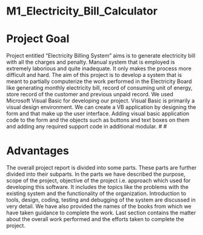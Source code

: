 # M1_Electricity_Bill_Calculator
# Project Goal 
Project entitled “Electricity Billing System” aims is to generate electricity bill with all the charges and penalty. Manual system that is employed is extremely laborious and quite inadequate. It only makes the process more difficult and hard. The aim of this project is to develop a system that is meant to partially computerize the work performed in the Electricity Board like generating monthly electricity bill, record of consuming unit of energy, store record of the customer and previous unpaid record. We used Microsoft Visual Basic for developing our project. Visual Basic is primarily a visual design environment. We can create a VB application by designing the form and that make up the user interface. Adding visual basic application code to the form and the objects such as buttons and text boxes on them and adding any required support code in additional modular. # # 
# Advantages 
The overall project report is divided into some parts. These parts are further divided into their subparts. In the parts we have described the purpose, scope of the project, objective of the project i.e. approach which used for developing this software. It includes the topics like the problems with the existing system and the functionality of the organization. Introduction to tools, design, coding, testing and debugging of the system are discussed in very detail. We have also provided the names of the books from which we have taken guidance to complete the work. Last section contains the matter about the overall work performed and the efforts taken to complete the project.
